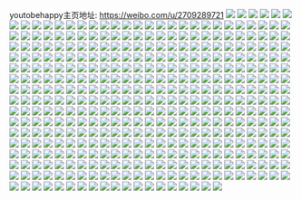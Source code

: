 youtobehappy主页地址: https://weibo.com/u/2709289721 
![](https://wx4.sinaimg.cn/mw2000/a17c7af9gy1h91gj5n0llj20u01hcwnr.jpg) 
![](https://wx4.sinaimg.cn/mw2000/a17c7af9gy1h91gj61ad2j20u01hc141.jpg) 
![](https://wx4.sinaimg.cn/mw2000/a17c7af9ly1h7ywv5cya0j20u01hdk11.jpg) 
![](https://wx4.sinaimg.cn/mw2000/a17c7af9ly1h7ywv8k0m6j20u014079k.jpg) 
![](https://wx4.sinaimg.cn/mw2000/a17c7af9ly1h7ywv65mahj20u01hc7dg.jpg) 
![](https://wx4.sinaimg.cn/mw2000/a17c7af9ly1h7ywv98bq5j20u011i114.jpg) 
![](https://wx4.sinaimg.cn/mw2000/a17c7af9ly1h7ywv9ydt3j20u01hc774.jpg) 
![](https://wx4.sinaimg.cn/mw2000/a17c7af9ly1h7ywv9nssjj20u011fgsp.jpg) 
![](https://wx4.sinaimg.cn/mw2000/a17c7af9ly1h7ywwk06tuj20u0140ahu.jpg) 
![](https://wx4.sinaimg.cn/mw2000/a17c7af9ly1h7ywv6pxsdj20u014010l.jpg) 
![](https://wx4.sinaimg.cn/mw2000/a17c7af9gy1h6ld1ll2loj20u014ajwj.jpg) 
![](https://wx4.sinaimg.cn/mw2000/a17c7af9gy1h6c3idt3zkj20u01sy47a.jpg) 
![](https://wx4.sinaimg.cn/mw2000/a17c7af9gy1h63jvhx0ihj21w92k1b29.jpg) 
![](https://wx4.sinaimg.cn/mw2000/a17c7af9gy1h63jviyuzij221s2qd4qq.jpg) 
![](https://wx4.sinaimg.cn/mw2000/a17c7af9gy1h63jvh1gzij21ku2da7aq.jpg) 
![](https://wx4.sinaimg.cn/mw2000/a17c7af9gy1h63jvmrlbsj22b732xkjm.jpg) 
![](https://wx4.sinaimg.cn/mw2000/a17c7af9gy1h63jvg36r1j20v81jcwfo.jpg) 
![](https://wx4.sinaimg.cn/mw2000/a17c7af9gy1h63jvvr0wfj20wi1ls4an.jpg) 
![](https://wx4.sinaimg.cn/mw2000/a17c7af9gy1h63k4l9jjhj20wi1f575k.jpg) 
![](https://wx4.sinaimg.cn/mw2000/a17c7af9gy1h63jvv6emtj23402c0b2b.jpg) 
![](https://wx4.sinaimg.cn/mw2000/a17c7af9gy1h63k4mv74nj20wi1ls1bm.jpg) 
![](https://wx4.sinaimg.cn/mw2000/a17c7af9gy1h3w5g98xrfj20wi1lsh4x.jpg) 
![](https://wx4.sinaimg.cn/mw2000/a17c7af9gy1h3w5g8dhglj20wi1lswxh.jpg) 
![](https://wx4.sinaimg.cn/mw2000/a17c7af9gy1h3w5g9wyzzj20wi1lstpd.jpg) 
![](https://wx4.sinaimg.cn/mw2000/a17c7af9gy1h0e2vahkudj20wi1yce3f.jpg) 
![](https://wx4.sinaimg.cn/mw2000/a17c7af9gy1h0e2v8qrqlj20wi1yc1it.jpg) 
![](https://wx4.sinaimg.cn/mw2000/a17c7af9gy1gzzhvewve5j20wi1ycu0x.jpg) 
![](https://wx4.sinaimg.cn/mw2000/a17c7af9gy1gxs8vjrlslj20u011idn6.jpg) 
![](https://wx4.sinaimg.cn/mw2000/a17c7af9gy1gxs8v7xpmpj20u00mk42a.jpg) 
![](https://wx4.sinaimg.cn/mw2000/a17c7af9gy1gxs8vkdedlj20v91jjqk4.jpg) 
![](https://wx4.sinaimg.cn/mw2000/a17c7af9gy1gxs8vzx8qgj20u01hcgsp.jpg) 
![](https://wx4.sinaimg.cn/mw2000/a17c7af9gy1gxs8ykqyraj20u00mitav.jpg) 
![](https://wx4.sinaimg.cn/mw2000/a17c7af9gy1gxs8vl17xyj20u00z9jw7.jpg) 
![](https://wx4.sinaimg.cn/mw2000/a17c7af9gy1gxs8vbexmgj20u011iq9n.jpg) 
![](https://wx4.sinaimg.cn/mw2000/a17c7af9gy1gxs8vxgxkyj20u01hcjz3.jpg) 
![](https://wx4.sinaimg.cn/mw2000/a17c7af9gy1gwybt9fephj20wi127jtz.jpg) 
![](https://wx4.sinaimg.cn/mw2000/a17c7af9gy1gwybsd6z5sj20wi196tc0.jpg) 
![](https://wx4.sinaimg.cn/mw2000/a17c7af9gy1gww9j7yvrmj20u00den0q.jpg) 
![](https://wx4.sinaimg.cn/mw2000/a17c7af9gy1gwlkk64wudj21hb0tz44x.jpg) 
![](https://wx4.sinaimg.cn/mw2000/a17c7af9gy1gwlkib7do2j21hb0tz10r.jpg) 
![](https://wx4.sinaimg.cn/mw2000/a17c7af9gy1gwlki9dhxuj21hb0tz48d.jpg) 
![](https://wx4.sinaimg.cn/mw2000/a17c7af9gy1gwlkjz25a0j20u011iq6y.jpg) 
![](https://wx4.sinaimg.cn/mw2000/a17c7af9gy1gwlkjzqf15j20u011idlu.jpg) 
![](https://wx4.sinaimg.cn/mw2000/a17c7af9gy1gwlkjycl5kj20u011haec.jpg) 
![](https://wx4.sinaimg.cn/mw2000/a17c7af9gy1gwifpac5i8j223u35s7wj.jpg) 
![](https://wx4.sinaimg.cn/mw2000/a17c7af9gy1gwifqf97p4j20u011iq6y.jpg) 
![](https://wx4.sinaimg.cn/mw2000/a17c7af9gy1gwgzwbnr8vj20u00u0ju8.jpg) 
![](https://wx4.sinaimg.cn/mw2000/a17c7af9gy1gwg98a9qlkj20u00lfdip.jpg) 
![](https://wx4.sinaimg.cn/mw2000/a17c7af9gy1gw9aokrnx4j20wi1yc1cl.jpg) 
![](https://wx4.sinaimg.cn/mw2000/a17c7af9gy1gvwc3hhbplj20u011iq9h.jpg) 
![](https://wx4.sinaimg.cn/mw2000/a17c7af9gy1gvwc3iuz92j20u011iakw.jpg) 
![](https://wx4.sinaimg.cn/mw2000/a17c7af9gy1gvwc3k1yvcj20u011iahk.jpg) 
![](https://wx4.sinaimg.cn/mw2000/a17c7af9gy1gvwc3kyhnhj20u011i0zo.jpg) 
![](https://wx4.sinaimg.cn/mw2000/a17c7af9gy1gvwc3lu6t4j20u011hjym.jpg) 
![](https://wx4.sinaimg.cn/mw2000/a17c7af9gy1gvwc3myrxhj20u011i7aa.jpg) 
![](https://wx4.sinaimg.cn/mw2000/a17c7af9gy1gvwc3gb0k1j20u011itf3.jpg) 
![](https://wx4.sinaimg.cn/mw2000/a17c7af9gy1gvwc3nw5c5j20u011iwm8.jpg) 
![](https://wx4.sinaimg.cn/mw2000/a17c7af9gy1gvwc3onmdfj20u011iter.jpg) 
![](https://wx4.sinaimg.cn/mw2000/a17c7af9gy1gvwc3pchjmj20u011b0ye.jpg) 
![](https://wx4.sinaimg.cn/mw2000/a17c7af9gy1gvw8euc8rij20p20lygo7.jpg) 
![](https://wx4.sinaimg.cn/mw2000/a17c7af9gy1gvw8etu4sej20f70gnmxv.jpg) 
![](https://wx4.sinaimg.cn/mw2000/a17c7af9gy1gvw8etev77j20mj0nsmyp.jpg) 
![](https://wx4.sinaimg.cn/mw2000/a17c7af9gy1gvw8eutwpaj20js0kp0uw.jpg) 
![](https://wx4.sinaimg.cn/mw2000/a17c7af9gy1gvw8f06rs2j20wi0ow7ac.jpg) 
![](https://wx4.sinaimg.cn/mw2000/a17c7af9gy1gvw8evero5j20n00n0dhp.jpg) 
![](https://wx4.sinaimg.cn/mw2000/a17c7af9gy1gvu9mynjodj20u011iajs.jpg) 
![](https://wx4.sinaimg.cn/mw2000/002XlU1jgy1gvqqji3e3cj60wi1yc7wi02.jpg) 
![](https://wx4.sinaimg.cn/mw2000/002XlU1jgy1gvmz52pglzj60u00u00xr02.jpg) 
![](https://wx4.sinaimg.cn/mw2000/002XlU1jgy1gvmz51t05gj60u00u0wj902.jpg) 
![](https://wx4.sinaimg.cn/mw2000/002XlU1jgy1gvg2olbhtvj60wi1yc7w802.jpg) 
![](https://wx4.sinaimg.cn/mw2000/002XlU1jgy1gvcyytbvkfj60qo0pmjv702.jpg) 
![](https://wx4.sinaimg.cn/mw2000/002XlU1jgy1gvcx207s0tj60wi1ych3w02.jpg) 
![](https://wx4.sinaimg.cn/mw2000/002XlU1jgy1gvcx21x37qj60wi1yc7k502.jpg) 
![](https://wx4.sinaimg.cn/mw2000/002XlU1jgy1gv5pexcwgej60u00dydj802.jpg) 
![](https://wx4.sinaimg.cn/mw2000/002XlU1jgy1gv5peqo0ocj60hs0tcdkm02.jpg) 
![](https://wx4.sinaimg.cn/mw2000/002XlU1jgy1gv4kqslev6j60wi0ah0tv02.jpg) 
![](https://wx4.sinaimg.cn/mw2000/002XlU1jgy1gv06o8q9ofj61tk19k7wh02.jpg) 
![](https://wx4.sinaimg.cn/mw2000/002XlU1jgy1gv06oi5zt9j61tk19k7wh02.jpg) 
![](https://wx4.sinaimg.cn/mw2000/002XlU1jgy1guh5dqq54cj60wi1yc7wh02.jpg) 
![](https://wx4.sinaimg.cn/mw2000/002XlU1jgy1gugjyi8wuaj61jk2231kx02.jpg) 
![](https://wx4.sinaimg.cn/mw2000/002XlU1jgy1gugjyioyx9j60iw0iwdk602.jpg) 
![](https://wx4.sinaimg.cn/mw2000/002XlU1jgy1gugjyhajh9j635s2aikjm02.jpg) 
![](https://wx4.sinaimg.cn/mw2000/002XlU1jgy1gubxfwkoncj61dr22p4h802.jpg) 
![](https://wx4.sinaimg.cn/mw2000/002XlU1jgy1gu7b0is3yqj61dr22pnca02.jpg) 
![](https://wx4.sinaimg.cn/mw2000/002XlU1jgy1gu7b0jmuf4j611w1kwdk802.jpg) 
![](https://wx4.sinaimg.cn/mw2000/002XlU1jgy1gu7b0kchkxj611w1kwq7k02.jpg) 
![](https://wx4.sinaimg.cn/mw2000/002XlU1jgy1gu7b0h1vchj60cl0iwt9m02.jpg) 
![](https://wx4.sinaimg.cn/mw2000/002XlU1jgy1gu7b0l2gw0j611w1kwwjy02.jpg) 
![](https://wx4.sinaimg.cn/mw2000/002XlU1jgy1gu65knhm6gj61d85nmx6p02.jpg) 
![](https://wx4.sinaimg.cn/mw2000/002XlU1jgy1gu65kjbypvj60oc0ge77h02.jpg) 
![](https://wx4.sinaimg.cn/mw2000/002XlU1jgy1gu65kobd23j611p0mrq6y02.jpg) 
![](https://wx4.sinaimg.cn/mw2000/002XlU1jgy1gu65kpbpc1j60n60go10302.jpg) 
![](https://wx4.sinaimg.cn/mw2000/002XlU1jgy1gu65kqx1loj60tb0jggsi02.jpg) 
![](https://wx4.sinaimg.cn/mw2000/002XlU1jgy1gu65kt5wc9j618g0tne1c02.jpg) 
![](https://wx4.sinaimg.cn/mw2000/002XlU1jgy1gu65kw66e8j61ei0y4tu202.jpg) 
![](https://wx4.sinaimg.cn/mw2000/002XlU1jgy1gu2plv8a5jj60wi0win2002.jpg) 
![](https://wx4.sinaimg.cn/mw2000/002XlU1jgy1gu2ohl532jj60hs0hsmzn02.jpg) 
![](https://wx4.sinaimg.cn/mw2000/002XlU1jgy1gtzsxzqh43j60wi1ycds202.jpg) 
![](https://wx4.sinaimg.cn/mw2000/002XlU1jgy1gtumkojthyj60la08q76802.jpg) 
![](https://wx4.sinaimg.cn/mw2000/002XlU1jgy1gts244liedj60u003dgmd02.jpg) 
![](https://wx4.sinaimg.cn/mw2000/002XlU1jgy1gtmc5yz61aj62c03404qq02.jpg) 
![](https://wx4.sinaimg.cn/mw2000/002XlU1jgy1gtiqqlhb3vj60u00u0wio02.jpg) 
![](https://wx4.sinaimg.cn/mw2000/a17c7af9gy1gtayzhmcqpj23402c0x6q.jpg) 
![](https://wx4.sinaimg.cn/mw2000/a17c7af9gy1gt8b94wxghj20wi1yc1fk.jpg) 
![](https://wx4.sinaimg.cn/mw2000/a17c7af9gy1gsxjvli25zj20wi1yce45.jpg) 
![](https://wx4.sinaimg.cn/mw2000/a17c7af9gy1gsqr74np6mj20u011igz1.jpg) 
![](https://wx4.sinaimg.cn/mw2000/a17c7af9gy1gsryo7518gj20u011ik59.jpg) 
![](https://wx4.sinaimg.cn/mw2000/a17c7af9gy1gsu8n7o4crj20u011iwp2.jpg) 
![](https://wx4.sinaimg.cn/mw2000/a17c7af9gy1gsu8n8q27gj20u011inbn.jpg) 
![](https://wx4.sinaimg.cn/mw2000/a17c7af9gy1gswkoixi2uj20u011itri.jpg) 
![](https://wx4.sinaimg.cn/mw2000/a17c7af9gy1gswkohvpbuj20u011i189.jpg) 
![](https://wx4.sinaimg.cn/mw2000/a17c7af9gy1gsxouhijgyj215o15ohbh.jpg) 
![](https://wx4.sinaimg.cn/mw2000/a17c7af9gy1gsxouiqfsaj20u011in9w.jpg) 
![](https://wx4.sinaimg.cn/mw2000/a17c7af9gy1gsxoui71mej20u011iqiu.jpg) 
![](https://wx4.sinaimg.cn/mw2000/a17c7af9gy1gsz3lov1zzj20u00u0qa8.jpg) 
![](https://wx4.sinaimg.cn/mw2000/a17c7af9gy1gsz3lpeynxj215o15o7kk.jpg) 
![](https://wx4.sinaimg.cn/mw2000/a17c7af9gy1gsz3loghtwj20u00u0k1b.jpg) 
![](https://wx4.sinaimg.cn/mw2000/a17c7af9gy1gsz3l6zy9ij20u011itir.jpg) 
![](https://wx4.sinaimg.cn/mw2000/a17c7af9gy1gt1o3fzetpj20iw0iwwiu.jpg) 
![](https://wx4.sinaimg.cn/mw2000/a17c7af9gy1gt1o3ed5rmj20u011igv7.jpg) 
![](https://wx4.sinaimg.cn/mw2000/a17c7af9gy1gsqr24j7mhj20u011inea.jpg) 
![](https://wx4.sinaimg.cn/mw2000/a17c7af9gy1gs0863pfacj20u013gk91.jpg) 
![](https://wx4.sinaimg.cn/mw2000/a17c7af9gy1grset2voovj22c03407wj.jpg) 
![](https://wx4.sinaimg.cn/mw2000/a17c7af9gy1grl0np6tmvj20wi1ycu12.jpg) 
![](https://wx4.sinaimg.cn/mw2000/a17c7af9gy1gr9yicjta4j20u00g0jxb.jpg) 
![](https://wx4.sinaimg.cn/mw2000/a17c7af9gy1gr1te6yblvj20u00u0wk0.jpg) 
![](https://wx4.sinaimg.cn/mw2000/a17c7af9gy1gqvz3kk5zcj20u00u0gnz.jpg) 
![](https://wx4.sinaimg.cn/mw2000/a17c7af9gy1gqqd9zyeodj21j21wtqv5.jpg) 
![](https://wx4.sinaimg.cn/mw2000/a17c7af9gy1gqqda0lfq8j20oh0uldoj.jpg) 
![](https://wx4.sinaimg.cn/mw2000/a17c7af9gy1gqo4lu5bovj20vs0vswju.jpg) 
![](https://wx4.sinaimg.cn/mw2000/a17c7af9gy1gqmy20svpxj22c0340qv5.jpg) 
![](https://wx4.sinaimg.cn/mw2000/a17c7af9gy1gqmy2363jwj22c0340b2a.jpg) 
![](https://wx4.sinaimg.cn/mw2000/a17c7af9gy1gqa7z6no7vj21hc1hc7dt.jpg) 
![](https://wx4.sinaimg.cn/mw2000/a17c7af9gy1gqa7z7k94lj21hc1hcwot.jpg) 
![](https://wx4.sinaimg.cn/mw2000/a17c7af9gy1gqa7z8pjqvj21hc1hcqc9.jpg) 
![](https://wx4.sinaimg.cn/mw2000/a17c7af9gy1gq6k1c7cm9j21yc0wiu14.jpg) 
![](https://wx4.sinaimg.cn/mw2000/a17c7af9gy1gplzgv6flvj20db0dbtep.jpg) 
![](https://wx4.sinaimg.cn/mw2000/a17c7af9ly1gowbcqjadcj20wi1yce86.jpg) 
![](https://wx4.sinaimg.cn/mw2000/a17c7af9ly1gorux7xgnzj20u01sxkbe.jpg) 
![](https://wx4.sinaimg.cn/mw2000/a17c7af9ly1goruyr24pej20tu0tuno0.jpg) 
![](https://wx4.sinaimg.cn/mw2000/a17c7af9ly1gohd2nm229j20wi1ycu0y.jpg) 
![](https://wx4.sinaimg.cn/mw2000/a17c7af9ly1gohd2s0ia7j20wi1ycnpd.jpg) 
![](https://wx4.sinaimg.cn/mw2000/a17c7af9ly1gnqugegau9j20u00u046u.jpg) 
![](https://wx4.sinaimg.cn/mw2000/a17c7af9ly1gnpsxjir3zj20u00j8q4z.jpg) 
![](https://wx4.sinaimg.cn/mw2000/a17c7af9ly1gnk3pbgmmyj22bc1jku0y.jpg) 
![](https://wx4.sinaimg.cn/mw2000/a17c7af9ly1gnk260zqwlj215h0v4dvw.jpg) 
![](https://wx4.sinaimg.cn/mw2000/a17c7af9ly1gnk26099b7j214g0uch14.jpg) 
![](https://wx4.sinaimg.cn/mw2000/a17c7af9ly1gno4rphodxj22bc1jkkjm.jpg) 
![](https://wx4.sinaimg.cn/mw2000/a17c7af9ly1gno4rqnevdj22bc1jkhdv.jpg) 
![](https://wx4.sinaimg.cn/mw2000/a17c7af9ly1gnao1tojyuj21hb0tz7wh.jpg) 
![](https://wx4.sinaimg.cn/mw2000/a17c7af9ly1gmicafuczcj22tk28uu0x.jpg) 
![](https://wx4.sinaimg.cn/mw2000/a17c7af9ly1gmd6jf50h2j22c03401kz.jpg) 
![](https://wx4.sinaimg.cn/mw2000/a17c7af9ly1gmd6jadr02j20u01sxkjl.jpg) 
![](https://wx4.sinaimg.cn/mw2000/a17c7af9ly1gmafi1ljskj22c0340qv6.jpg) 
![](https://wx4.sinaimg.cn/mw2000/a17c7af9ly1gma8bnecvxj20ku0rs47c.jpg) 
![](https://wx4.sinaimg.cn/mw2000/a17c7af9ly1gma8evpgb6j20ku0rsaih.jpg) 
![](https://wx4.sinaimg.cn/mw2000/a17c7af9ly1gma8boeavpj20ku0rsaiw.jpg) 
![](https://wx4.sinaimg.cn/mw2000/a17c7af9ly1gma8bq5z3yj20ku0rs47k.jpg) 
![](https://wx4.sinaimg.cn/mw2000/a17c7af9ly1gma8br7vljj20ku0rsjzm.jpg) 
![](https://wx4.sinaimg.cn/mw2000/a17c7af9ly1gma8bsb6a9j20ku0rs477.jpg) 
![](https://wx4.sinaimg.cn/mw2000/a17c7af9ly1gm7r2ebrt9j20wi1ycb29.jpg) 
![](https://wx4.sinaimg.cn/mw2000/a17c7af9gy1gm5rakyeh0j22c02c0hdt.jpg) 
![](https://wx4.sinaimg.cn/mw2000/a17c7af9gy1gm3hpulmrkj20wi1yc7wh.jpg) 
![](https://wx4.sinaimg.cn/mw2000/a17c7af9gy1gm3h7y06coj20wi1wc459.jpg) 
![](https://wx4.sinaimg.cn/mw2000/a17c7af9gy1gm3h7yh98wj20wi1iywk9.jpg) 
![](https://wx4.sinaimg.cn/mw2000/a17c7af9gy1gm3h7zatsij20wi1ougri.jpg) 
![](https://wx4.sinaimg.cn/mw2000/a17c7af9gy1gm1lyprwltj23o02g0e87.jpg) 
![](https://wx4.sinaimg.cn/mw2000/a17c7af9gy1gm05a8ni3pj20u00omtfs.jpg) 
![](https://wx4.sinaimg.cn/mw2000/a17c7af9gy1glzdgfeyu9j20u0140wri.jpg) 
![](https://wx4.sinaimg.cn/mw2000/a17c7af9gy1glr94s1v19j20wi1ycqcd.jpg) 
![](https://wx4.sinaimg.cn/mw2000/a17c7af9gy1glq7lfjvm4j21kw16ob2b.jpg) 
![](https://wx4.sinaimg.cn/mw2000/a17c7af9gy1glq7lhsgklj21kw16okjl.jpg) 
![](https://wx4.sinaimg.cn/mw2000/a17c7af9gy1glq7lldctwj21kw16ob2a.jpg) 
![](https://wx4.sinaimg.cn/mw2000/a17c7af9gy1glq7lb8l38j21kw16o4qq.jpg) 
![](https://wx4.sinaimg.cn/mw2000/a17c7af9gy1glld3p4s08j23402c07wk.jpg) 
![](https://wx4.sinaimg.cn/mw2000/a17c7af9gy1glk88lip1vj20wi1ycajs.jpg) 
![](https://wx4.sinaimg.cn/mw2000/a17c7af9gy1glj33j9ot1j20u00hq12m.jpg) 
![](https://wx4.sinaimg.cn/mw2000/a17c7af9gy1glj340kix1j20u00gpn78.jpg) 
![](https://wx4.sinaimg.cn/mw2000/a17c7af9gy1glj34zt8tuj22c0340u0y.jpg) 
![](https://wx4.sinaimg.cn/mw2000/a17c7af9gy1gl9sialvtlj20wi1i777s.jpg) 
![](https://wx4.sinaimg.cn/mw2000/a17c7af9gy1gl9lba9pj7j20u00s7acg.jpg) 
![](https://wx4.sinaimg.cn/mw2000/a17c7af9gy1gl96j3vvq1j22c034044r.jpg) 
![](https://wx4.sinaimg.cn/mw2000/a17c7af9gy1gl96jvoe1wj21sc2ds7wi.jpg) 
![](https://wx4.sinaimg.cn/mw2000/a17c7af9gy1gl96jgon3mj21o0280hdv.jpg) 
![](https://wx4.sinaimg.cn/mw2000/a17c7af9gy1gl96k31bnbj23402c07wi.jpg) 
![](https://wx4.sinaimg.cn/mw2000/a17c7af9gy1gl96j68blxj20wi0witep.jpg) 
![](https://wx4.sinaimg.cn/mw2000/a17c7af9gy1gl96js00kqj23q928v7wr.jpg) 
![](https://wx4.sinaimg.cn/mw2000/a17c7af9gy1gl96jbkfs0j21o0280u0y.jpg) 
![](https://wx4.sinaimg.cn/mw2000/a17c7af9gy1gl96jz1zcaj22c0340hdu.jpg) 
![](https://wx4.sinaimg.cn/mw2000/a17c7af9gy1gl96k5693wj21hb0tztwm.jpg) 
![](https://wx4.sinaimg.cn/mw2000/a17c7af9gy1gl8lrye0bvj20sc0l9wiw.jpg) 
![](https://wx4.sinaimg.cn/mw2000/a17c7af9gy1gl8lrv9xwdj20vo0nr43f.jpg) 
![](https://wx4.sinaimg.cn/mw2000/a17c7af9gy1gl8lrytdqsj20tt0md0x7.jpg) 
![](https://wx4.sinaimg.cn/mw2000/a17c7af9gy1gl8lrzv6c3j212m0szn48.jpg) 
![](https://wx4.sinaimg.cn/mw2000/a17c7af9gy1gl8ls0jj3nj217c0wi480.jpg) 
![](https://wx4.sinaimg.cn/mw2000/a17c7af9gy1gl8ltyet4oj20u01401kx.jpg) 
![](https://wx4.sinaimg.cn/mw2000/a17c7af9gy1gl7nupuhroj22c03401ky.jpg) 
![](https://wx4.sinaimg.cn/mw2000/a17c7af9gy1gl5dcdjavcj20w616w7jo.jpg) 
![](https://wx4.sinaimg.cn/mw2000/a17c7af9gy1gl5dcd29skj20tu0tu167.jpg) 
![](https://wx4.sinaimg.cn/mw2000/a17c7af9gy1gl5dcebsy6j22c0340qow.jpg) 
![](https://wx4.sinaimg.cn/mw2000/a17c7af9gy1gl5dcglcc3j22c0340hdv.jpg) 
![](https://wx4.sinaimg.cn/mw2000/a17c7af9gy1gl5dcl7esmj22c03407wi.jpg) 
![](https://wx4.sinaimg.cn/mw2000/a17c7af9gy1gl5dcieuacj22c0340kjn.jpg) 
![](https://wx4.sinaimg.cn/mw2000/a17c7af9gy1gl5dcjsc8bj228o2zkb2a.jpg) 
![](https://wx4.sinaimg.cn/mw2000/a17c7af9gy1gl5dccftgqj22c0340kjn.jpg) 
![](https://wx4.sinaimg.cn/mw2000/a17c7af9gy1gl5dcdzf9dj21kp0wiqfi.jpg) 
![](https://wx4.sinaimg.cn/mw2000/a17c7af9gy1gl2tqw97bgj23402c0x6r.jpg) 
![](https://wx4.sinaimg.cn/mw2000/a17c7af9gy1gl2tqy4hrij23402c01l0.jpg) 
![](https://wx4.sinaimg.cn/mw2000/a17c7af9gy1gl2tquka9hj21sc2dse81.jpg) 
![](https://wx4.sinaimg.cn/mw2000/a17c7af9gy1gl2tqteewoj21sc2dskjm.jpg) 
![](https://wx4.sinaimg.cn/mw2000/a17c7af9gy1gl2tqqcpetj21sc2dshdu.jpg) 
![](https://wx4.sinaimg.cn/mw2000/a17c7af9gy1gl2tqrz904j21sc2dskjm.jpg) 
![](https://wx4.sinaimg.cn/mw2000/a17c7af9gy1gl2trda9xij20u00u076n.jpg) 
![](https://wx4.sinaimg.cn/mw2000/a17c7af9gy1gl2tsa14upj20tu0tu4qp.jpg) 
![](https://wx4.sinaimg.cn/mw2000/a17c7af9gy1gky5jtfe3dj20tz0jq453.jpg) 
![](https://wx4.sinaimg.cn/mw2000/a17c7af9gy1gkx7eytts3j22801o0e83.jpg) 
![](https://wx4.sinaimg.cn/mw2000/a17c7af9gy1gkx7f5et6nj21nz24ekjm.jpg) 
![](https://wx4.sinaimg.cn/mw2000/a17c7af9gy1gkx61jnpffj22c03404qq.jpg) 
![](https://wx4.sinaimg.cn/mw2000/a17c7af9gy1gkvxm0xhwej20wi1ycu0x.jpg) 
![](https://wx4.sinaimg.cn/mw2000/a17c7af9gy1gkuovcyrb8j21hc0tygso.jpg) 
![](https://wx4.sinaimg.cn/mw2000/a17c7af9gy1gkuoven57tj21hc0togug.jpg) 
![](https://wx4.sinaimg.cn/mw2000/a17c7af9gy1gkuovfyyi0j21hc0u8113.jpg) 
![](https://wx4.sinaimg.cn/mw2000/a17c7af9gy1gksm6w4rd8j20wi1ycqv7.jpg) 
![](https://wx4.sinaimg.cn/mw2000/a17c7af9gy1gkscgqk2r3j20u00u0aex.jpg) 
![](https://wx4.sinaimg.cn/mw2000/a17c7af9gy1gkgywffydwj20r1101jz8.jpg) 
![](https://wx4.sinaimg.cn/mw2000/a17c7af9gy1gkgylix38kj22122pfkjm.jpg) 
![](https://wx4.sinaimg.cn/mw2000/a17c7af9gy1gkgz59biktj21hb1z1e81.jpg) 
![](https://wx4.sinaimg.cn/mw2000/a17c7af9gy1gkgyldl1dgj21wr2jmx6p.jpg) 
![](https://wx4.sinaimg.cn/mw2000/a17c7af9gy1gkgylrzrjoj21y41y4nez.jpg) 
![](https://wx4.sinaimg.cn/mw2000/a17c7af9gy1gkgylqn9u3j22c0340qv7.jpg) 
![](https://wx4.sinaimg.cn/mw2000/a17c7af9gy1gkgylvtm6oj22c0340qv6.jpg) 
![](https://wx4.sinaimg.cn/mw2000/a17c7af9gy1gkgyltengkj221s2qenpd.jpg) 
![](https://wx4.sinaimg.cn/mw2000/a17c7af9gy1gkgz7kl2zkj20ku1947wh.jpg) 
![](https://wx4.sinaimg.cn/mw2000/a17c7af9gy1gk1z62ahmsj20m80xb44y.jpg) 
![](https://wx4.sinaimg.cn/mw2000/a17c7af9gy1gk0ya8aqyoj20ku10ywtu.jpg) 
![](https://wx4.sinaimg.cn/mw2000/a17c7af9gy1gk0xxl95z4j21486xab2a.jpg) 
![](https://wx4.sinaimg.cn/mw2000/a17c7af9gy1gk0xxmvrtaj218t67pb2a.jpg) 
![](https://wx4.sinaimg.cn/mw2000/a17c7af9gy1gk0xxjp3mbj21uo46dqv5.jpg) 
![](https://wx4.sinaimg.cn/mw2000/a17c7af9gy1gk0xxogjwzj214v6takjm.jpg) 
![](https://wx4.sinaimg.cn/mw2000/a17c7af9gy1gk0xxptqozj21lp4tsqv5.jpg) 
![](https://wx4.sinaimg.cn/mw2000/a17c7af9gy1gk0xxqc7qlj20on1hddre.jpg) 
![](https://wx4.sinaimg.cn/mw2000/a17c7af9gy1gk0xxr3e0kj21e25kab29.jpg) 
![](https://wx4.sinaimg.cn/mw2000/a17c7af9gy1gk0xxsynzgj210l7lxqv6.jpg) 
![](https://wx4.sinaimg.cn/mw2000/a17c7af9gy1gk0xxtk6jkj21hc1hc12u.jpg) 
![](https://wx4.sinaimg.cn/mw2000/a17c7af9gy1gk0xyh6arfj20f00qojuf.jpg) 
![](https://wx4.sinaimg.cn/mw2000/a17c7af9gy1gk0xyhkio5j20f00qo0vn.jpg) 
![](https://wx4.sinaimg.cn/mw2000/a17c7af9gy1gk0xyjjt23j218u67n4qr.jpg) 
![](https://wx4.sinaimg.cn/mw2000/a17c7af9gy1gjzq4j579qj20pc0d2tcx.jpg) 
![](https://wx4.sinaimg.cn/mw2000/a17c7af9gy1gjzq4iqvulj20u00u0aha.jpg) 
![](https://wx4.sinaimg.cn/mw2000/a17c7af9gy1gjzq4jueucj20u011ddmg.jpg) 
![](https://wx4.sinaimg.cn/mw2000/a17c7af9gy1gjzq4ic53wj20u011i47e.jpg) 
![](https://wx4.sinaimg.cn/mw2000/a17c7af9gy1gjrl2usd2xj211y1kw7dy.jpg) 
![](https://wx4.sinaimg.cn/mw2000/a17c7af9gy1gjg0hvabg5j20ku0z97gw.jpg) 
![](https://wx4.sinaimg.cn/mw2000/a17c7af9gy1gjeme1e27ij20rs0kujy7.jpg) 
![](https://wx4.sinaimg.cn/mw2000/a17c7af9gy1gjeme297hyj21sg2dskjl.jpg) 
![](https://wx4.sinaimg.cn/mw2000/a17c7af9gy1gjazctokxwj22c03404qr.jpg) 
![](https://wx4.sinaimg.cn/mw2000/a17c7af9gy1gjazcmy26hj21pc4jhx6p.jpg) 
![](https://wx4.sinaimg.cn/mw2000/a17c7af9gy1gjazck39hij21e15kcb2a.jpg) 
![](https://wx4.sinaimg.cn/mw2000/a17c7af9gy1gjazclj8y9j20z37xtnpe.jpg) 
![](https://wx4.sinaimg.cn/mw2000/a17c7af9gy1gjazcostzsj20ko10rjxi.jpg) 
![](https://wx4.sinaimg.cn/mw2000/a17c7af9gy1gjazcrc5s1j22c03401ky.jpg) 
![](https://wx4.sinaimg.cn/mw2000/a17c7af9gy1gjazcy6h2wj22c0340qv6.jpg) 
![](https://wx4.sinaimg.cn/mw2000/a17c7af9gy1gjazcwe1bqj23402c0x6q.jpg) 
![](https://wx4.sinaimg.cn/mw2000/a17c7af9gy1gjazco7ujkj21h92mo7wh.jpg) 
![](https://wx4.sinaimg.cn/mw2000/a17c7af9gy1gjaro8lt2ej22c0340u0y.jpg) 
![](https://wx4.sinaimg.cn/mw2000/a17c7af9gy1gjaro1ny10j22c03404qr.jpg) 
![](https://wx4.sinaimg.cn/mw2000/a17c7af9gy1gjanr88k4jj22x426u7wh.jpg) 
![](https://wx4.sinaimg.cn/mw2000/a17c7af9gy1gjanra7zegj226d2whhdt.jpg) 
![](https://wx4.sinaimg.cn/mw2000/a17c7af9gy1gja9yku7rsj20ko10rjxi.jpg) 
![](https://wx4.sinaimg.cn/mw2000/a17c7af9gy1gja9yvjakhj22c03401ky.jpg) 
![](https://wx4.sinaimg.cn/mw2000/a17c7af9gy1gj65ra51uoj21io10gqia.jpg) 
![](https://wx4.sinaimg.cn/mw2000/a17c7af9gy1gj65t63i2oj22402tcx6p.jpg) 
![](https://wx4.sinaimg.cn/mw2000/a17c7af9gy1gj65rf62zxj22dh1kz7wh.jpg) 
![](https://wx4.sinaimg.cn/mw2000/a17c7af9gy1gj65r4hn9rj21ot2tc7vq.jpg) 
![](https://wx4.sinaimg.cn/mw2000/a17c7af9gy1gj65rdt6jej22dh1kzqlx.jpg) 
![](https://wx4.sinaimg.cn/mw2000/a17c7af9gy1gj65r9a6jpj21o02yo1ky.jpg) 
![](https://wx4.sinaimg.cn/mw2000/a17c7af9gy1gj65rbeuwuj22me1qxe81.jpg) 
![](https://wx4.sinaimg.cn/mw2000/a17c7af9gy1gj65r6u8rvj22991i67wh.jpg) 
![](https://wx4.sinaimg.cn/mw2000/a17c7af9gy1gj65rcy1ksj22dh1kz1kx.jpg) 
![](https://wx4.sinaimg.cn/mw2000/a17c7af9gy1giv8d9vcraj21400u07wh.jpg) 
![](https://wx4.sinaimg.cn/mw2000/a17c7af9gy1giunrcru74j20ku194b2a.jpg) 
![](https://wx4.sinaimg.cn/mw2000/a17c7af9gy1gilvl143itj22801e0b2b.jpg) 
![](https://wx4.sinaimg.cn/mw2000/a17c7af9gy1gilvl3xo6wj22801e0b2b.jpg) 
![](https://wx4.sinaimg.cn/mw2000/a17c7af9gy1gilvl75v14j22801e0npf.jpg) 
![](https://wx4.sinaimg.cn/mw2000/a17c7af9gy1gik89yijdnj21o0280u0y.jpg) 
![](https://wx4.sinaimg.cn/mw2000/a17c7af9gy1gik8a0vuubj21o0280x6q.jpg) 
![](https://wx4.sinaimg.cn/mw2000/a17c7af9gy1gik89wyux0j21902804qq.jpg) 
![](https://wx4.sinaimg.cn/mw2000/a17c7af9gy1gik8a1h7crj20ku111dmx.jpg) 
![](https://wx4.sinaimg.cn/mw2000/a17c7af9gy1ghusrkc70tj20hs0hsdhb.jpg) 
![](https://wx4.sinaimg.cn/mw2000/a17c7af9gy1ghusrl0rswj20qo0si79u.jpg) 
![](https://wx4.sinaimg.cn/mw2000/a17c7af9gy1ghusrhp0uxj20ku0ku4ak.jpg) 
![](https://wx4.sinaimg.cn/mw2000/a17c7af9gy1ghusrmd1xmj20t50t5kdk.jpg) 
![](https://wx4.sinaimg.cn/mw2000/a17c7af9gy1ghusrvogp7j20ku0kudi0.jpg) 
![](https://wx4.sinaimg.cn/mw2000/a17c7af9gy1ghm4qc2vt1j22c0340b2c.jpg) 
![](https://wx4.sinaimg.cn/mw2000/a17c7af9gy1ghm4ml1usnj22c0340npe.jpg) 
![](https://wx4.sinaimg.cn/mw2000/a17c7af9gy1ghm4m4mfenj23402c0hdx.jpg) 
![](https://wx4.sinaimg.cn/mw2000/a17c7af9gy1ghm4nlswznj23402c07wi.jpg) 
![](https://wx4.sinaimg.cn/mw2000/a17c7af9gy1ghm4o5udjnj21ev2iinpd.jpg) 
![](https://wx4.sinaimg.cn/mw2000/a17c7af9gy1ghm4ntj5evj22c03401kx.jpg) 
![](https://wx4.sinaimg.cn/mw2000/a17c7af9gy1ghm4od8v53j22ds1sgnpd.jpg) 
![](https://wx4.sinaimg.cn/mw2000/a17c7af9gy1ghm4n529h4j22c0340npd.jpg) 
![](https://wx4.sinaimg.cn/mw2000/a17c7af9gy1ghm4og7k2hj21sg2dsqpi.jpg) 
![](https://wx4.sinaimg.cn/mw2000/a17c7af9gy1ghm4e5moedj22772vh4qr.jpg) 
![](https://wx4.sinaimg.cn/mw2000/a17c7af9gy1ghm4dtw108j22c03407wm.jpg) 
![](https://wx4.sinaimg.cn/mw2000/a17c7af9gy1ghm4ev2ivlj228b339e83.jpg) 
![](https://wx4.sinaimg.cn/mw2000/a17c7af9gy1ghm4dz5ra7j20u014010f.jpg) 
![](https://wx4.sinaimg.cn/mw2000/a17c7af9gy1ghm4f6ov0pj213t1h3dwt.jpg) 
![](https://wx4.sinaimg.cn/mw2000/a17c7af9gy1ghm4dy00czj22c02c07wi.jpg) 
![](https://wx4.sinaimg.cn/mw2000/a17c7af9gy1ghm4f3q1f3j22c0340qv6.jpg) 
![](https://wx4.sinaimg.cn/mw2000/a17c7af9gy1ghm4dewjiej22c02c0u0z.jpg) 
![](https://wx4.sinaimg.cn/mw2000/a17c7af9gy1ghm4ekp8v9j22c03404qu.jpg) 
![](https://wx4.sinaimg.cn/mw2000/a17c7af9gy1ghm42io06pj22c02c0kjl.jpg) 
![](https://wx4.sinaimg.cn/mw2000/a17c7af9gy1ghm417o9bhj22as32ex6q.jpg) 
![](https://wx4.sinaimg.cn/mw2000/a17c7af9gy1ghm41wf9ejj22c0340e83.jpg) 
![](https://wx4.sinaimg.cn/mw2000/a17c7af9gy1ghm42pn9fdj22c02c0hdt.jpg) 
![](https://wx4.sinaimg.cn/mw2000/a17c7af9gy1ghm41jrpboj22bb3331kz.jpg) 
![](https://wx4.sinaimg.cn/mw2000/a17c7af9gy1ghm42b2rc4j22c03401kz.jpg) 
![](https://wx4.sinaimg.cn/mw2000/a17c7af9gy1ghm40uwzu3j227y2yme83.jpg) 
![](https://wx4.sinaimg.cn/mw2000/a17c7af9gy1ghm4062e69j224h2y3hdv.jpg) 
![](https://wx4.sinaimg.cn/mw2000/a17c7af9gy1ghm40hhz2mj22592uykjn.jpg) 
![](https://wx4.sinaimg.cn/mw2000/a17c7af9gy1ghjo70j6dmj20ku194hdv.jpg) 
![](https://wx4.sinaimg.cn/mw2000/a17c7af9gy1ghjo6rkzwjj22c03401kx.jpg) 
![](https://wx4.sinaimg.cn/mw2000/a17c7af9gy1ghjo6ur3hdj20ku194kjl.jpg) 
![](https://wx4.sinaimg.cn/mw2000/a17c7af9gy1ghhaulbskuj20ku0z8gtx.jpg) 
![](https://wx4.sinaimg.cn/mw2000/a17c7af9gy1ghhaumqw6zj20ku2xmkiw.jpg) 
![](https://wx4.sinaimg.cn/mw2000/a17c7af9gy1ghg26tlue4j20ku2sqap2.jpg) 
![](https://wx4.sinaimg.cn/mw2000/a17c7af9gy1gh3mr9sevlj20ku194wyn.jpg) 
![](https://wx4.sinaimg.cn/mw2000/a17c7af9gy1gh36bnmu7ij20br0br0tf.jpg) 
![](https://wx4.sinaimg.cn/mw2000/a17c7af9gy1gh05anopvzj20ku194tdo.jpg) 
![](https://wx4.sinaimg.cn/mw2000/a17c7af9gy1ggxjisce4bj20ku0kumzf.jpg) 
![](https://wx4.sinaimg.cn/mw2000/a17c7af9gy1ggxjj8ss8oj20ku194127.jpg) 
![](https://wx4.sinaimg.cn/mw2000/a17c7af9gy1ggvfty76rej21kw23t4qq.jpg) 
![](https://wx4.sinaimg.cn/mw2000/a17c7af9gy1ggvfsz98fkj21md25tb2a.jpg) 
![](https://wx4.sinaimg.cn/mw2000/a17c7af9gy1ggvftqvdd7j21o0280npe.jpg) 
![](https://wx4.sinaimg.cn/mw2000/a17c7af9gy1ggvfu1ao2aj20u00u0nmc.jpg) 
![](https://wx4.sinaimg.cn/mw2000/a17c7af9gy1ggvftyy9koj20ku1940yb.jpg) 
![](https://wx4.sinaimg.cn/mw2000/a17c7af9gy1ggvftdin4dj22c02c04qq.jpg) 
![](https://wx4.sinaimg.cn/mw2000/a17c7af9gy1ggvftgsgujj22c02c01h4.jpg) 
![](https://wx4.sinaimg.cn/mw2000/a17c7af9gy1ggn405xqhfj222015o19r.jpg) 
![](https://wx4.sinaimg.cn/mw2000/a17c7af9gy1ggn4083gz5j222015oqjs.jpg) 
![](https://wx4.sinaimg.cn/mw2000/a17c7af9gy1ggn406zs08j222215onek.jpg) 
![](https://wx4.sinaimg.cn/mw2000/a17c7af9gy1ggn404kcnqj222215oari.jpg) 
![](https://wx4.sinaimg.cn/mw2000/a17c7af9gy1ggm2rqqukyj23402c0u11.jpg) 
![](https://wx4.sinaimg.cn/mw2000/a17c7af9gy1ggm2pnlv2yj22c03404qu.jpg) 
![](https://wx4.sinaimg.cn/mw2000/a17c7af9gy1ggm2s11xilj22c0340kjo.jpg) 
![](https://wx4.sinaimg.cn/mw2000/a17c7af9gy1ggm2r3xnsvj23402c0qv8.jpg) 
![](https://wx4.sinaimg.cn/mw2000/a17c7af9gy1ggm2pkxjs3j22c0340u12.jpg) 
![](https://wx4.sinaimg.cn/mw2000/a17c7af9gy1ggm2qtb7a5j22c0340kjp.jpg) 
![](https://wx4.sinaimg.cn/mw2000/a17c7af9gy1ggl6rtqbj6j22jr1fik6h.jpg) 
![](https://wx4.sinaimg.cn/mw2000/a17c7af9gy1ggl6rub2c0j22jr1fiaob.jpg) 
![](https://wx4.sinaimg.cn/mw2000/a17c7af9gy1ggifgf22noj22hp2jm4qp.jpg) 
![](https://wx4.sinaimg.cn/mw2000/a17c7af9gy1ggifge1g52j22i92j24qp.jpg) 
![](https://wx4.sinaimg.cn/mw2000/a17c7af9gy1ggifm1kgluj22dh2o5kjl.jpg) 
![](https://wx4.sinaimg.cn/mw2000/a17c7af9gy1ggifghiw3ej22dd2oahdt.jpg) 
![](https://wx4.sinaimg.cn/mw2000/a17c7af9gy1ggifgq4uuoj21mq0x415x.jpg) 
![](https://wx4.sinaimg.cn/mw2000/a17c7af9gy1ggifgijm90j22dh2o5hdt.jpg) 
![](https://wx4.sinaimg.cn/mw2000/a17c7af9gy1ggifgk7jm4j21xq39v7wi.jpg) 
![](https://wx4.sinaimg.cn/mw2000/a17c7af9gy1ggifgfy76jj22dd2oahdj.jpg) 
![](https://wx4.sinaimg.cn/mw2000/a17c7af9gy1ggifglntbbj22d92oeb29.jpg) 
![](https://wx4.sinaimg.cn/mw2000/a17c7af9gy1gggib7issvj21uq0u0x6p.jpg) 
![](https://wx4.sinaimg.cn/mw2000/a17c7af9gy1gggib2icxdj21i30ty0zl.jpg) 
![](https://wx4.sinaimg.cn/mw2000/a17c7af9gy1gkcxx67ppoj20u01ucaj3.jpg) 
![](https://wx4.sinaimg.cn/mw2000/a17c7af9gy1gg9ejaxy7uj214q20eqie.jpg) 
![](https://wx4.sinaimg.cn/mw2000/a17c7af9gy1gg9ejbegbfj20ku113dmb.jpg) 
![](https://wx4.sinaimg.cn/mw2000/a17c7af9gy1gg9ejbtcq1j20ku112jzg.jpg) 
![](https://wx4.sinaimg.cn/mw2000/a17c7af9gy1gg9ejc78q5j20de0f2ac2.jpg) 
![](https://wx4.sinaimg.cn/mw2000/a17c7af9gy1gg4qlsbditj22c02c0npd.jpg) 
![](https://wx4.sinaimg.cn/mw2000/a17c7af9gy1gg4qlk9ekaj22801o0hdu.jpg) 
![](https://wx4.sinaimg.cn/mw2000/a17c7af9gy1gg4qll53ypj20ku0rs110.jpg) 
![](https://wx4.sinaimg.cn/mw2000/a17c7af9gy1gg4qllpe8sj20ku0rsaib.jpg) 
![](https://wx4.sinaimg.cn/mw2000/a17c7af9gy1gg4qloj5ppj20ku0rs4a6.jpg) 
![](https://wx4.sinaimg.cn/mw2000/a17c7af9gy1gg4qlqdsepj22c02c07wi.jpg) 
![](https://wx4.sinaimg.cn/mw2000/a17c7af9gy1gg4qli4itxj22ji232b2a.jpg) 
![](https://wx4.sinaimg.cn/mw2000/a17c7af9gy1gg4qlmxjhkj22c02c0b29.jpg) 
![](https://wx4.sinaimg.cn/mw2000/a17c7af9gy1gg4qosbiu0j22c02c0qch.jpg) 
![](https://wx4.sinaimg.cn/mw2000/a17c7af9gy1gfwuc8l25cj20sg0mi78j.jpg) 
![](https://wx4.sinaimg.cn/mw2000/a17c7af9gy1gfwuc99unwj20k00ezdi9.jpg) 
![](https://wx4.sinaimg.cn/mw2000/a17c7af9gy1gfwuca0u6vj218g18gtja.jpg) 
![](https://wx4.sinaimg.cn/mw2000/a17c7af9gy1gflzi1wr68j20ku0rw0w5.jpg) 
![](https://wx4.sinaimg.cn/mw2000/a17c7af9gy1gflzgby4fzj20ku0rv77r.jpg) 
![](https://wx4.sinaimg.cn/mw2000/a17c7af9gy1gfhbsf16qvj22c02c04qq.jpg) 
![](https://wx4.sinaimg.cn/mw2000/a17c7af9gy1gfhbsh826wj22801o0npd.jpg) 
![](https://wx4.sinaimg.cn/mw2000/a17c7af9gy1gfhbsj9wuaj22801o0kjl.jpg) 
![](https://wx4.sinaimg.cn/mw2000/a17c7af9gy1gf9i82p8zkj20ty13ydnt.jpg) 
![](https://wx4.sinaimg.cn/mw2000/a17c7af9gy1gf9i81fbp1j21vu3407wh.jpg) 
![](https://wx4.sinaimg.cn/mw2000/a17c7af9gy1gexk75wzm0j20dw0dwgnm.jpg) 
![](https://wx4.sinaimg.cn/mw2000/a17c7af9gy1ge3uhkswwvj20ku194ncy.jpg) 
![](https://wx4.sinaimg.cn/mw2000/a17c7af9gy1ge3uhl8du8j20ku19417o.jpg) 
![](https://wx4.sinaimg.cn/mw2000/a17c7af9gy1ge3uhk9376j21hc0u0dm6.jpg) 
![](https://wx4.sinaimg.cn/mw2000/a17c7af9gy1ge3unkkhbbj21kw11x4qp.jpg) 
![](https://wx4.sinaimg.cn/mw2000/a17c7af9gy1g88jcdxqpjj20sf11utpq.jpg) 
![](https://wx4.sinaimg.cn/mw2000/a17c7af9gy1g7g6uunschj214v5l4b2a.jpg) 
![](https://wx4.sinaimg.cn/mw2000/a17c7af9gy1g7g6th8c9ej216p5cfqv5.jpg) 
![](https://wx4.sinaimg.cn/mw2000/a17c7af9gy1g7g6t6jdkoj219o4zyx6p.jpg) 
![](https://wx4.sinaimg.cn/mw2000/a17c7af9gy1g7g6umiykhj21ji444x6p.jpg) 
![](https://wx4.sinaimg.cn/mw2000/a17c7af9gy1g7g6u75cqej221z3337wi.jpg) 
![](https://wx4.sinaimg.cn/mw2000/a17c7af9gy1g7g6tml2ypj21ji444hdt.jpg) 
![](https://wx4.sinaimg.cn/mw2000/a17c7af9gy1g7g6tq8r8nj21ji444x5q.jpg) 
![](https://wx4.sinaimg.cn/mw2000/a17c7af9gy1g7g6unnmdyj22io2ioe81.jpg) 
![](https://wx4.sinaimg.cn/mw2000/a17c7af9gy1g7g6unyt00j20rs0my0vf.jpg) 
